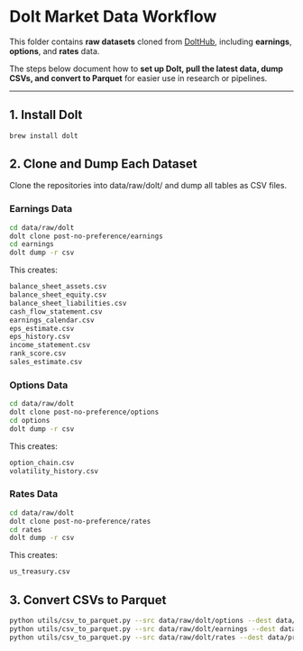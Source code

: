 # Dolt Market Data Workflow

This folder contains **raw datasets** cloned from [DoltHub](https://www.dolthub.com/), including **earnings**, **options**, and **rates** data.

The steps below document how to **set up Dolt, pull the latest data, dump CSVs, and convert to Parquet** for easier use in research or pipelines.

---

## 1. Install Dolt

```bash
brew install dolt
```

## 2. Clone and Dump Each Dataset
Clone the repositories into data/raw/dolt/ and dump all tables as CSV files.

### Earnings Data

```bash
cd data/raw/dolt
dolt clone post-no-preference/earnings
cd earnings
dolt dump -r csv
```
This creates:
```bash
balance_sheet_assets.csv
balance_sheet_equity.csv
balance_sheet_liabilities.csv
cash_flow_statement.csv
earnings_calendar.csv
eps_estimate.csv
eps_history.csv
income_statement.csv
rank_score.csv
sales_estimate.csv
```

### Options Data
```bash
cd data/raw/dolt
dolt clone post-no-preference/options
cd options
dolt dump -r csv
```

This creates:
```bash
option_chain.csv
volatility_history.csv
```

### Rates Data
```bash
cd data/raw/dolt
dolt clone post-no-preference/rates
cd rates
dolt dump -r csv
```

This creates:
```bash
us_treasury.csv
```

## 3. Convert CSVs to Parquet

```bash
python utils/csv_to_parquet.py --src data/raw/dolt/options --dest data/processed/options
python utils/csv_to_parquet.py --src data/raw/dolt/earnings --dest data/processed/earnings
python utils/csv_to_parquet.py --src data/raw/dolt/rates --dest data/processed/rates
```